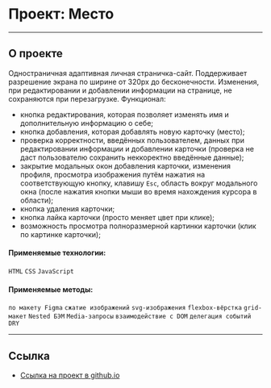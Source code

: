 # Проект: Место

---
## О проекте

Одностраничная адаптивная личная страничка-сайт. Поддерживает разрешение экрана по ширине от 320px до бесконечности.
Изменения, при редактировании и добавлении информации на странице, не сохраняются при перезагрузке.
 Функционал:
 * кнопка редактирования, которая позволяет изменять имя и дополнительную информацию о себе;
 * кнопка добавления, которая добавлять новую карточку (место);
 * проверка корректности, введённых пользователем, данных при редактировании информации и добавлении карточки (проверка не даст пользователю сохранить неккоректно введённые данные);
 * закрытие модальных окон добавления карточки, изменения профиля, просмотра изображения путём нажатия на соответствующую кнопку, клавишу `Esc`, область вокруг модального окна (после нажатия кнопки мыши во время нахождения курсора в области);
 * кнопка удаления карточки;
 * кнопка лайка карточки (просто меняет цвет при клике);
 * возможность просмотра полноразмерной картинки карточки (клик по картинке карточки);

#### Применяемые технологии:
`HTML` `CSS` `JavaScript`

#### Применяемые методы:
 `по макету Figma` `сжатие изображений` `svg-изображения` `flexbox-вёрстка` `grid-макет` `Nested БЭМ` `Media-запросы` `взаимодействие с DOM` `делегация событий` `DRY`

---

## **Ссылка**

* [Ссылка на проект в github.io](https://azar-pav.github.io/mesto/)


